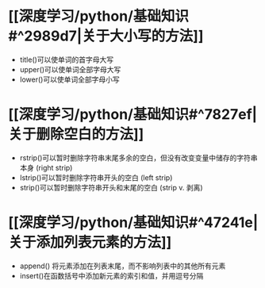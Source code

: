 # [[深度学习/python/基础知识#^2989d7|关于大小写的方法]]

- title()可以使单词的首字母大写
- upper()可以使单词全部字母大写
- lower()可以使单词全部字母小写

# [[深度学习/python/基础知识#^7827ef|关于删除空白的方法]]

- rstrip()可以暂时删除字符串末尾多余的空白，但没有改变变量中储存的字符串本身 (right strip)
- lstrip()可以暂时删除字符串开头的空白 (left strip)
- strip()可以暂时删除字符串开头和末尾的空白 (strip v. 剥离)

# [[深度学习/python/基础知识#^47241e|关于添加列表元素的方法]]

- append() 将元素添加在列表末尾，而不影响列表中的其他所有元素
- insert()在函数括号中添加新元素的索引和值，并用逗号分隔
